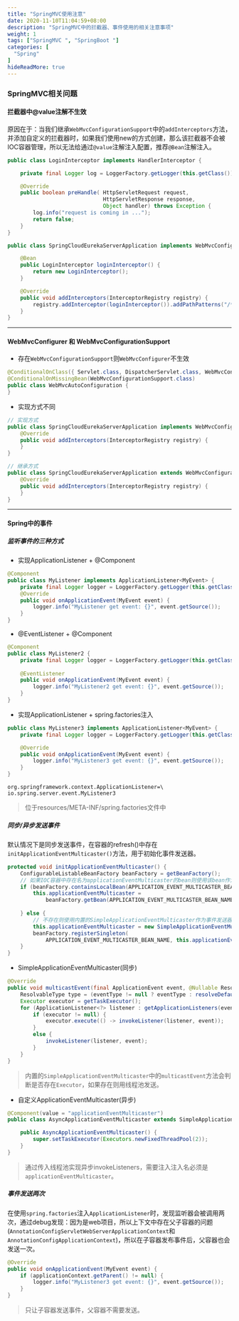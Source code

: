 ```yaml
---
title: "SpringMVC使用注意"
date: 2020-11-10T11:04:59+08:00
description: "SpringMVC中的拦截器、事件使用的相关注意事项"
weight: 1
tags: ["SpringMVC ", "SpringBoot "]
categories: [
  "Spring"
]
hideReadMore: true
---
```


### SpringMVC相关问题

#### 拦截器中@value注解不生效

原因在于：当我们继承`WebMvcConfigurationSupport`中的`addInterceptors`方法，并添加自定义的拦截器时，如果我们使用new的方式创建，那么该拦截器不会被IOC容器管理，所以无法给通过`@value`注解注入配置，推荐`@Bean`注解注入。

```java
public class LoginInterceptor implements HandlerInterceptor {

    private final Logger log = LoggerFactory.getLogger(this.getClass());

    @Override
    public boolean preHandle( HttpServletRequest request, 
        					  HttpServletResponse response, 
        					  Object handler) throws Exception {
        log.info("request is coming in ...");
        return false;
    }
}

public class SpringCloudEurekaServerApplication implements WebMvcConfigurer {

    @Bean
    public LoginInterceptor loginInterceptor() {
        return new LoginInterceptor();
    }

    @Override
    public void addInterceptors(InterceptorRegistry registry) {
        registry.addInterceptor(loginInterceptor()).addPathPatterns("/**");
    }
}
```
---

#### WebMvcConfigurer 和 WebMvcConfigurationSupport

- 存在`WebMvcConfigurationSupport`则`WebMvcConfigurer`不生效

```java
@ConditionalOnClass({ Servlet.class, DispatcherServlet.class, WebMvcConfigurer.class })
@ConditionalOnMissingBean(WebMvcConfigurationSupport.class)
public class WebMvcAutoConfiguration {
}
```

- 实现方式不同

```java
// 实现方式
public class SpringCloudEurekaServerApplication implements WebMvcConfigurer {
    @Override
    public void addInterceptors(InterceptorRegistry registry) {
    }
}

// 继承方式
public class SpringCloudEurekaServerApplication extends WebMvcConfigurationSupport{
    @Override
    public void addInterceptors(InterceptorRegistry registry) {
    }
}
```
---

#### Spring中的事件

##### 监听事件的三种方式

- 实现ApplicationListener<T> + @Component

```java
@Component
public class MyListener implements ApplicationListener<MyEvent> {
    private final Logger logger = LoggerFactory.getLogger(this.getClass());
    @Override
    public void onApplicationEvent(MyEvent event) {
        logger.info("MyListener get event: {}", event.getSource());
    }
}
```

- @EventListener + @Component

```java
@Component
public class MyListener2 {
    private final Logger logger = LoggerFactory.getLogger(this.getClass());
    
    @EventListener
    public void onApplicationEvent(MyEvent event) {
        logger.info("MyListener2 get event: {}", event.getSource());
    }
}
```

- 实现ApplicationListener<T> + spring.factories注入

```java
public class MyListener3 implements ApplicationListener<MyEvent> {
    private final Logger logger = LoggerFactory.getLogger(this.getClass());

    @Override
    public void onApplicationEvent(MyEvent event) {
        logger.info("MyListener3 get event: {}", event.getSource());
    }
}
```

```factories
org.springframework.context.ApplicationListener=\
io.spring.server.event.MyListener3
```

> 位于resources/META-INF/spring.factories文件中

##### 同步/异步发送事件

默认情况下是同步发送事件，在容器的refresh()中存在`initApplicationEventMulticaster()`方法，用于初始化事件发送器。

```java
protected void initApplicationEventMulticaster() {
    ConfigurableListableBeanFactory beanFactory = getBeanFactory();
    // 如果IOC容器中存在名为applicationEventMulticaster的bean则使用该bean作为事件发送器
    if (beanFactory.containsLocalBean(APPLICATION_EVENT_MULTICASTER_BEAN_NAME)) {
        this.applicationEventMulticaster =
            beanFactory.getBean(APPLICATION_EVENT_MULTICASTER_BEAN_NAME, ApplicationEventMulticaster.class);
        
    } else {
        // 不存在则使用内置的SimpleApplicationEventMulticaster作为事件发送器，并注入到容器中
        this.applicationEventMulticaster = new SimpleApplicationEventMulticaster(beanFactory);
        beanFactory.registerSingleton(
            APPLICATION_EVENT_MULTICASTER_BEAN_NAME, this.applicationEventMulticaster);
    }
}
```

- SimpleApplicationEventMulticaster(同步)

```java
@Override
public void multicastEvent(final ApplicationEvent event, @Nullable ResolvableType eventType) {
    ResolvableType type = (eventType != null ? eventType : resolveDefaultEventType(event));
    Executor executor = getTaskExecutor();
    for (ApplicationListener<?> listener : getApplicationListeners(event, type)) {
        if (executor != null) {
            executor.execute(() -> invokeListener(listener, event));
        }
        else {
            invokeListener(listener, event);
        }
    }
}
```

> 内置的`SimpleApplicationEventMulticaster`中的`multicastEvent`方法会判断是否存在`Executor`，如果存在则用线程池发送。

- 自定义ApplicationEventMulticaster(异步)

```java
@Component(value = "applicationEventMulticaster")
public class AsyncApplicationEventMulticaster extends SimpleApplicationEventMulticaster {

    public AsyncApplicationEventMulticaster() {
        super.setTaskExecutor(Executors.newFixedThreadPool(2));
    }
}
```

> 通过传入线程池实现异步invokeListeners，需要注入注入名必须是`applicationEventMulticaster`。

##### 事件发送两次

在使用`spring.factories`注入`ApplicationListener`时，发现监听器会被调用两次，通过debug发现：因为是web项目，所以上下文中存在父子容器的问题(`AnnotationConfigServletWebServerApplicationContext`和`AnnotationConfigApplicationContext`)，所以在子容器发布事件后，父容器也会发送一次。

```java
@Override
public void onApplicationEvent(MyEvent event) {
    if (applicationContext.getParent() != null) {
        logger.info("MyListener3 get event: {}", event.getSource());
    }
}
```

> 只让子容器发送事件，父容器不需要发送。